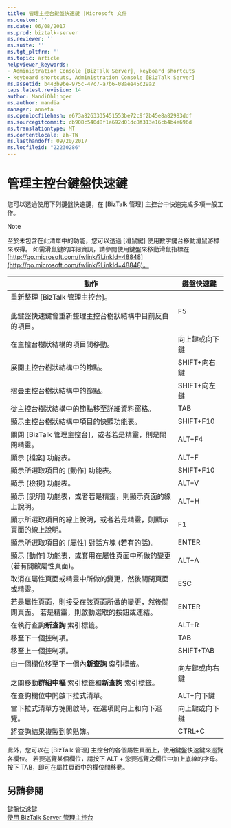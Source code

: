 ```yaml
---
title: 管理主控台鍵盤快速鍵 |Microsoft 文件
ms.custom: ''
ms.date: 06/08/2017
ms.prod: biztalk-server
ms.reviewer: ''
ms.suite: ''
ms.tgt_pltfrm: ''
ms.topic: article
helpviewer_keywords:
- Administration Console [BizTalk Server], keyboard shortcuts
- keyboard shortcuts, Administration Console [BizTalk Server]
ms.assetid: b443b9be-975c-47c7-a7b6-08aee45c29a2
caps.latest.revision: 14
author: MandiOhlinger
ms.author: mandia
manager: anneta
ms.openlocfilehash: e673a8263335451553be72c9f2b45e8a82983ddf
ms.sourcegitcommit: cb908c540d8f1a692d01dc8f313e16cb4b4e696d
ms.translationtype: MT
ms.contentlocale: zh-TW
ms.lasthandoff: 09/20/2017
ms.locfileid: "22230286"
---
```

# <a name="administration-console-keyboard-shortcuts"></a>管理主控台鍵盤快速鍵
您可以透過使用下列鍵盤快速鍵，在 [BizTalk 管理] 主控台中快速完成多項一般工作。  
  
> [!NOTE]
>  至於未包含在此清單中的功能，您可以透過 [滑鼠鍵] 使用數字鍵台移動滑鼠游標來取得。 如需滑鼠鍵的詳細資訊，請參閱使用鍵盤來移動滑鼠指標在[http://go.microsoft.com/fwlink/?LinkId=48848](http://go.microsoft.com/fwlink/?LinkId=48848)。  
  
|動作|鍵盤快速鍵|  
|------------|-----------------------|  
|重新整理 [BizTalk 管理主控台]。<br /><br /> 此鍵盤快速鍵會重新整理主控台樹狀結構中目前反白的項目。|F5|  
|在主控台樹狀結構的項目間移動。|向上鍵或向下鍵|  
|展開主控台樹狀結構中的節點。|SHIFT+向右鍵|  
|摺疊主控台樹狀結構中的節點。|SHIFT+向左鍵|  
|從主控台樹狀結構中的節點移至詳細資料窗格。|TAB|  
|顯示主控台樹狀結構中項目的快顯功能表。|SHIFT+F10|  
|關閉 [BizTalk 管理主控台]，或者若是精靈，則是關閉精靈。|ALT+F4|  
|顯示 [檔案] 功能表。|ALT+F|  
|顯示所選取項目的 [動作] 功能表。|SHIFT+F10|  
|顯示 [檢視] 功能表。|ALT+V|  
|顯示 [說明] 功能表，或者若是精靈，則顯示頁面的線上說明。|ALT+H|  
|顯示所選取項目的線上說明，或者若是精靈，則顯示頁面的線上說明。|F1|  
|顯示所選取項目的 [屬性] 對話方塊 (若有的話)。|ENTER|  
|顯示 [動作] 功能表，或套用在屬性頁面中所做的變更 (若有開啟屬性頁面)。|ALT+A|  
|取消在屬性頁面或精靈中所做的變更，然後關閉頁面或精靈。|ESC|  
|若是屬性頁面，則接受在該頁面所做的變更，然後關閉頁面。 若是精靈，則啟動選取的按鈕或連結。|ENTER|  
|在執行查詢**新查詢** 索引標籤。|ALT+R|  
|移至下一個控制項。|TAB|  
|移至上一個控制項。|SHIFT+TAB|  
|由一個欄位移至下一個內**新查詢** 索引標籤。<br /><br /> 之間移動**群組中樞** 索引標籤和**新查詢** 索引標籤。|向左鍵或向右鍵|  
|在查詢欄位中開啟下拉式清單。|ALT+向下鍵|  
|當下拉式清單方塊開啟時，在選項間向上和向下巡覽。|向上鍵或向下鍵|  
|將查詢結果複製到剪貼簿。|CTRL+C|  
  
 此外，您可以在 [BizTalk 管理] 主控台的各個屬性頁面上，使用鍵盤快速鍵來巡覽各欄位。 若要巡覽某個欄位，請按下 ALT + 您要巡覽之欄位中加上底線的字母。 按下 TAB，即可在屬性頁面中的欄位間移動。  
  
## <a name="see-also"></a>另請參閱  
 [鍵盤快速鍵](../core/keyboard-shortcuts.md)   
 [使用 BizTalk Server 管理主控台](../core/using-the-biztalk-server-administration-console.md)